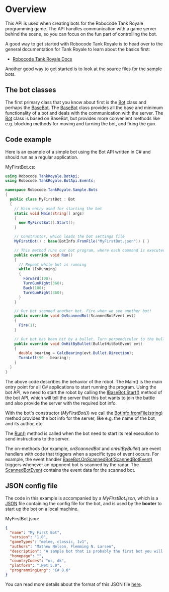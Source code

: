 # Overview

This API is used when creating bots for the Robocode Tank Royale programming game. The API handles communication with a
game server behind the scene, so you can focus on the fun part of controlling the bot.

A good way to get started with Robocode Tank Royale is to head over to the general documentation for Tank Royale to
learn about the basics first:

*   [Robocode Tank Royale Docs](https://robocode.dev/tankroyale/docs/)

Another good way to get started is to look at the source files for the sample bots.

## The bot classes

The first primary class that you know about first is the [Bot](./api/Robocode.TankRoyale.BotApi.Bot.html) class and
perhaps the [BaseBot](./api/Robocode.TankRoyale.BotApi.BaseBot.html). The
[BaseBot](./api/Robocode.TankRoyale.BotApi.BaseBot.html) class provides all the base and minimum functionality of a bot
and deals with the communication with the server. The [Bot](./api/Robocode.TankRoyale.BotApi.Bot.html) class is based on
BaseBot, but provides more convenient methods like e.g. blocking methods for moving and turning the bot, and firing the
gun.

## Code example

Here is an example of a simple bot using the Bot API written in C# and should run as a regular application.

MyFirstBot.cs:

```csharp
using Robocode.TankRoyale.BotApi;
using Robocode.TankRoyale.BotApi.Events;

namespace Robocode.TankRoyale.Sample.Bots
{
  public class MyFirstBot : Bot
  {
    // Main entry used for starting the bot
    static void Main(string[] args)
    {
      new MyFirstBot().Start();
    }

    // Constructor, which loads the bot settings file
    MyFirstBot() : base(BotInfo.FromFile("MyFirstBot.json")) { }

    // This method runs our bot program, where each command is executed one at a time in a loop.
    public override void Run()
    {
      // Repeat while bot is running
      while (IsRunning)
      {
        Forward(100);
        TurnGunRight(360);
        Back(100);
        TurnGunRight(360);
      }
    }

    // Our bot scanned another bot. Fire when we see another bot!
    public override void OnScannedBot(ScannedBotEvent evt)
    {
      Fire(1);
    }

    // Our bot has been hit by a bullet. Turn perpendicular to the bullet so our seesaw might avoid a future shot.
    public override void OnHitByBullet(BulletHitBotEvent evt)
    {
      double bearing = CalcBearing(evt.Bullet.Direction);
      TurnLeft(90 - bearing);
    }
  }
}
```

The above code describes the behavior of the robot. The Main() is the main entry point for all C#
applications to start running the program. Using the bot API, we need to start the robot by calling the
[IBaseBot.Start()](./api/Robocode.TankRoyale.BotApi.IBaseBot.html#Robocode_TankRoyale_BotApi_IBaseBot_Start) method of
the bot API, which will tell the server that this bot wants to join the battle and also provide the server with the
required bot info.

With the bot's constructor (_MyFirstBot()_) we call the [BotInfo.fromFile(string)](
./api/Robocode.TankRoyale.BotApi.BotInfo.html#Robocode_TankRoyale_BotApi_BotInfo_FromFile_System_String_)
method provides the bot info for the server, like e.g. the name of the bot, and its author, etc.

The [Run()](./api/Robocode.TankRoyale.BotApi.IBot.html#Robocode_TankRoyale_BotApi_IBot_Run) method is called
when the bot need to start its real execution to send instructions to the server.

The on-methods (for example, _onScannedBot_ and _onHitByBullet_) are event handlers with code that triggers when a
specific type of event occurs. For example, the event handler [BaseBot.OnScannedBot(ScannedBotEvent)](
./api/Robocode.TankRoyale.BotApi.BaseBot.html#Robocode_TankRoyale_BotApi_BaseBot_OnScannedBot_Robocode_TankRoyale_BotApi_Events_ScannedBotEvent_)
triggers whenever an opponent bot is scanned by the radar. The [ScannedBotEvent](
./api/Robocode.TankRoyale.BotApi.Events.ScannedBotEvent.html) contains the event data for the scanned bot.

## JSON config file

The code in this example is accompanied by a _MyFirstBot.json_, which is a [JSON](https://fileinfo.com/extension/json)
file containing the config file for the bot, and is used by the **booter** to start up the bot on a local machine.

MyFirstBot.json:
```json
{
  "name": "My First Bot",
  "version": "1.0",
  "gameTypes": "melee, classic, 1v1",
  "authors": "Mathew Nelson, Flemming N. Larsen",
  "description": "A sample bot that is probably the first bot you will learn about.",
  "homepage": "",
  "countryCodes": "us, dk",
  "platform": ".Net 5.0",
  "programmingLang": "C# 8.0"
}
```
You can read more details about the format of this JSON file [here](https://robocode.dev/tankroyale/docs/booter/json-config.html).